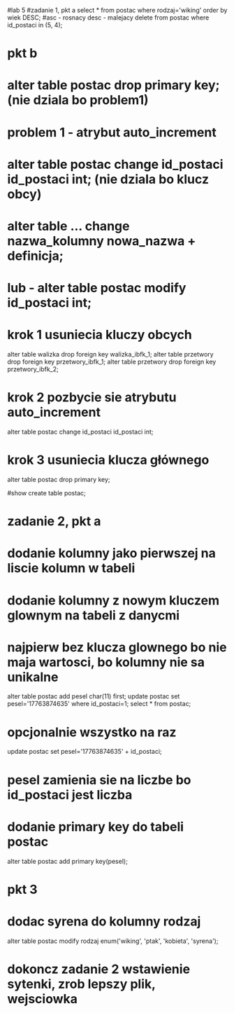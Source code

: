 #lab 5
#zadanie 1, pkt a
select * from postac where rodzaj='wiking' order by wiek DESC;  #asc - rosnacy desc - malejacy
delete from postac where id_postaci in (5, 4);

# pkt b
# alter table postac drop primary key; (nie dziala bo problem1)
# problem 1 - atrybut auto_increment
# alter table postac change id_postaci id_postaci int; (nie dziala bo klucz obcy)
# alter table ... change nazwa_kolumny nowa_nazwa + definicja;
# lub - alter table postac modify id_postaci int;

# krok 1 usuniecia kluczy obcych
alter table walizka drop foreign key walizka_ibfk_1;
alter table przetwory drop foreign key przetwory_ibfk_1;
alter table przetwory drop foreign key przetwory_ibfk_2;

# krok 2 pozbycie sie atrybutu auto_increment
alter table postac change id_postaci id_postaci int;

# krok 3 usuniecia klucza głównego
alter table postac drop primary key;

#show create table postac;



# zadanie 2, pkt a
# dodanie kolumny jako pierwszej na liscie kolumn w tabeli
# dodanie kolumny z nowym kluczem glownym na tabeli z danycmi
# najpierw bez klucza glownego bo nie maja wartosci, bo kolumny nie sa unikalne
alter table postac add pesel char(11) first;
update postac set pesel='17763874635' where id_postaci=1;
select * from postac;
# opcjonalnie wszystko na raz
update postac set pesel='17763874635' + id_postaci;
# pesel zamienia sie na liczbe bo id_postaci jest liczba
# dodanie primary key do tabeli postac
alter table postac add primary key(pesel);

# pkt 3 
# dodac syrena do kolumny rodzaj 
alter table postac modify rodzaj enum('wiking', 'ptak', 'kobieta', 'syrena');
# dokoncz zadanie 2 wstawienie sytenki, zrob lepszy plik, wejsciowka
